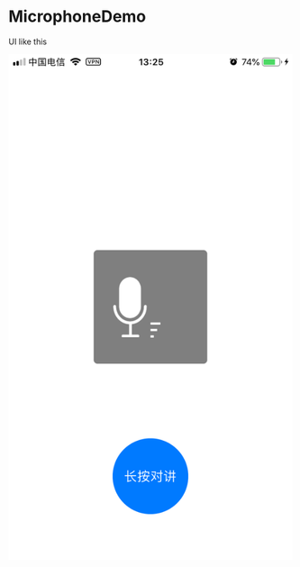 # MicrophoneDemo

UI like this

![](https://github.com/wangwei123456/MicrophoneDemo/blob/master/MicrophoneDemo/screenshots/IMG_0789.PNG)
